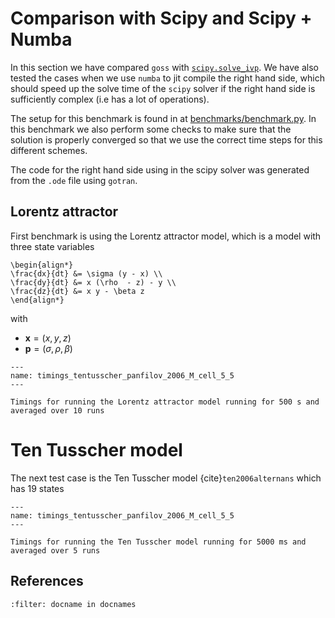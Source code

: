 # Comparison with Scipy and Scipy + Numba

In this section we have compared `goss` with [`scipy.solve_ivp`](https://docs.scipy.org/doc/scipy/reference/generated/scipy.integrate.solve_ivp.html). We have also tested the cases when we use `numba` to jit compile the right hand side, which should speed up the solve time of the `scipy` solver if the right hand side is sufficiently complex (i.e has a lot of operations).

The setup for this benchmark is found in at [benchmarks/benchmark.py](https://github.com/ComputationalPhysiology/goss/blob/main/benchmarks/benchmark.py). In this benchmark we also perform some checks to make sure that the solution is properly converged so that we use the correct time steps for this different schemes.

The code for the right hand side using in the scipy solver was generated from the `.ode` file using `gotran`.

## Lorentz attractor

First benchmark is using the Lorentz attractor model, which is a model with three state variables

```{math}
\begin{align*}
\frac{dx}{dt} &= \sigma (y - x) \\
\frac{dy}{dt} &= x (\rho  - z) - y \\
\frac{dz}{dt} &= x y - \beta z
\end{align*}
```

with
- $\mathbf{x} = (x, y, z)$
- $\mathbf{p} = (\sigma, \rho, \beta)$


```{figure} _static/timings_lorentz_5_10.png
---
name: timings_tentusscher_panfilov_2006_M_cell_5_5
---

Timings for running the Lorentz attractor model running for 500 s and averaged over 10 runs
```




#  Ten Tusscher model

The next test case is the Ten Tusscher model {cite}`ten2006alternans`  which has 19 states

```{figure} _static/timings_tentusscher_panfilov_2006_M_cell_5_5.png
---
name: timings_tentusscher_panfilov_2006_M_cell_5_5
---

Timings for running the Ten Tusscher model running for 5000 ms and averaged over 5 runs
```


## References

```{bibliography}
:filter: docname in docnames
```
